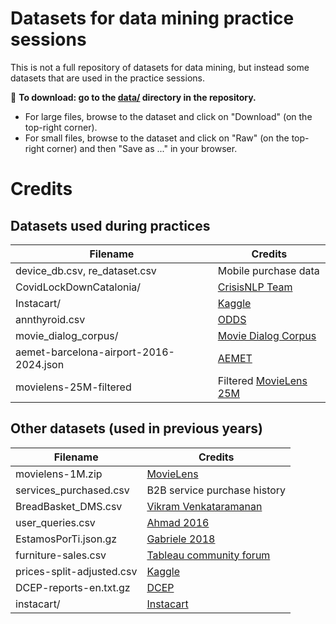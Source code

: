 # Datasets for data mining practice sessions

This is not a full repository of datasets for data mining, but instead some datasets that are used in the practice sessions.

:file_folder: **To download: go to the [data/](https://github.com/chatox/data-mining-course/tree/master/practicum/data) directory in the repository.**

* For large files, browse to the dataset and click on "Download" (on the top-right corner).
* For small files, browse to the dataset and click on "Raw" (on the top-right corner) and then "Save as ..." in your browser.

# Credits

## Datasets used during practices

| Filename | Credits |
|----------|--------|
| device_db.csv, re_dataset.csv | Mobile purchase data |
| CovidLockDownCatalonia/ | [CrisisNLP Team](https://crisisnlp.qcri.org/covid19) |
| Instacart/ | [Kaggle](https://www.kaggle.com/c/instacart-market-basket-analysis) |
| annthyroid.csv | [ODDS](http://odds.cs.stonybrook.edu/annthyroid-dataset/) |
| movie_dialog_corpus/ | [Movie Dialog Corpus](https://www.kaggle.com/datasets/Cornell-University/movie-dialog-corpus) |
| aemet-barcelona-airport-2016-2024.json | [AEMET](https://opendata.aemet.es/centrodedescargas/inicio) |
| movielens-25M-filtered | Filtered [MovieLens 25M](https://grouplens.org/datasets/movielens/25m/) |

## Other datasets (used in previous years)

| Filename | Credits |
|----------|--------|
| movielens-1M.zip | [MovieLens](https://grouplens.org/datasets/movielens/1m/) |
| services_purchased.csv | B2B service purchase history |
| BreadBasket_DMS.csv | [Vikram Venkataramanan](https://github.com/viktree/curly-octo-chainsaw) |
| user_queries.csv | [Ahmad 2016](https://github.com/wasiahmad/aol_query_log_analysis) |
| EstamosPorTi.json.gz | [Gabriele  2018](https://archive.org/details/EstamosporTIOohmm2018032618831Ids) |
| furniture-sales.csv | [Tableau community forum](https://community.tableau.com/docs/DOC-1236) |
| prices-split-adjusted.csv | [Kaggle](https://www.kaggle.com/dgawlik/nyse) |
| DCEP-reports-en.txt.gz | [DCEP](https://ec.europa.eu/jrc/en/language-technologies/dcep) |
| instacart/ | [Instacart](https://www.kaggle.com/c/instacart-market-basket-analysis) |
